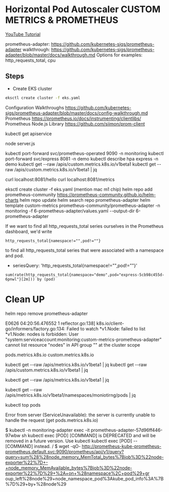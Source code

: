 # Horizontal Pod Autoscaler CUSTOM METRICS & PROMETHEUS

[YouTube Tutorial](https://youtu.be/)

prometheus-adapter: https://github.com/kubernetes-sigs/prometheus-adapter
walkthrough: https://github.com/kubernetes-sigs/prometheus-adapter/blob/master/docs/walkthrough.md
Options for examples: http_requests_total, cpu

## Steps

- Create EKS cluster
```bash
eksctl create cluster -f eks.yaml
```



Configuration Walkthroughs https://github.com/kubernetes-sigs/prometheus-adapter/blob/master/docs/config-walkthrough.md
Prometheus https://prometheus.io/docs/instrumenting/clientlibs/
Prometheus Node.js Library https://github.com/siimon/prom-client

kubectl get apiservice

node server.js

kubectl port-forward svc/prometheus-operated 9090 -n monitoring
kubectl port-forward svc/express 8081 -n demo
kubectl describe hpa express -n demo
kubectl get --raw /apis/custom.metrics.k8s.io/v1beta1
kubectl get --raw /apis/custom.metrics.k8s.io/v1beta1 | jq

curl localhost:8081/hello
curl localhost:8081/metrics








eksctl create cluster -f eks.yaml
(mention mac m1 chip)
helm repo add prometheus-community https://prometheus-community.github.io/helm-charts
helm repo update
helm search repo prometheus-adapter
helm template custom-metrics prometheus-community/prometheus-adapter -n monitoring -f 6-prometheus-adapter/values.yaml --output-dir 6-prometheus-adapter

If we want to find all http_requests_total series ourselves in the Prometheus dashboard, we'd write 

```
http_requests_total{namespace!="",pod!=""}
```
to find all http_requests_total series that were associated with a namespace and pod.

- seriesQuery: 'http_requests_total{namespace!="",pod!=""}'

```
sum(rate(http_requests_total{namespace="demo",pod="express-5cb98c455d-6pnwl"}[2m])) by (pod)
```

# Clean UP
helm repo remove prometheus-adapter


E0626 04:20:56.476552       1 reflector.go:138] k8s.io/client-go/informers/factory.go:134: Failed to watch *v1.Node: failed to list *v1.Node: nodes is forbidden: User "system:serviceaccount:monitoring:custom-metrics-prometheus-adapter" cannot list resource "nodes" in API group "" at the cluster scope

pods.metrics.k8s.io
custom.metrics.k8s.io

kubectl get --raw /apis/metrics.k8s.io/v1beta1 | jq
kubectl get --raw /apis/custom.metrics.k8s.io/v1beta1 | jq


kubectl get --raw /apis/metrics.k8s.io/v1beta1 | jq

kubectl get --raw /apis/metrics.k8s.io/v1beta1/namespaces/moniotirng/pods | jq

kubectl top pods

Error from server (ServiceUnavailable): the server is currently unable to handle the request (get pods.metrics.k8s.io)

$ kubectl -n monitoring-adapter exec -it prometheus-adapter-57d96ff446-97wbw sh
kubectl exec [POD] [COMMAND] is DEPRECATED and will be removed in a future version. Use kubectl kubectl exec [POD] -- [COMMAND] instead.
/ $ wget -qO- http://prometheus-kube-prometheus-prometheus.default.svc:9090/prometheus/api/v1/query?query=sum%28%28node_memory_MemTotal_bytes%7Bjob%3D%22node-exporter%22%7D+-+node_memory_MemAvailable_bytes%7Bjob%3D%22node-exporter%22%7D%29+%2A+on+%28namespace%2C+pod%29+gr
oup_left%28node%29+node_namespace_pod%3Akube_pod_info%3A%7B%7D%29+by+%28node%29
